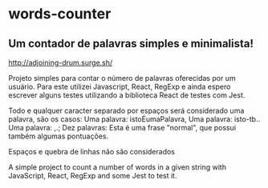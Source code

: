 # words-counter 
## Um contador de palavras simples e minimalista!

http://adjoining-drum.surge.sh/

Projeto simples para contar o número de palavras oferecidas por um usuário. 
Para este utilizei Javascript, React, RegExp e ainda espero escrever alguns testes utilizando a biblioteca React de testes com Jest.

Todo e qualquer caracter separado por espaços será considerado uma palavra, são os casos:
Uma palavra: istoÉumaPalavra,
Uma palavra: isto-tb..
Uma palavra: ,.;
Dez palavras: Esta é uma frase "normal", que possui também algumas pontuações. 

Espaços e quebra de linhas não são considerados

A simple project to count a number of words in a given string with JavaScript, React, RegExp and some Jest to test it.

